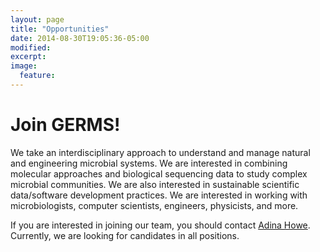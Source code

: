 ```yaml
---
layout: page
title: "Opportunities"
date: 2014-08-30T19:05:36-05:00
modified:
excerpt:
image:
  feature:
---
```


# Join GERMS! #

We take an interdisciplinary approach to understand and manage natural and engineering microbial systems.  We are interested in combining molecular approaches and biological sequencing data to study complex microbial communities.  We are also interested in sustainable scientific data/software development practices.  We are interested in working with microbiologists, computer scientists, engineers, physicists, and more.  

If you are interested in joining our team, you should contact [Adina Howe](mailto:germs.research@gmail.com).  Currently, we are looking for candidates in all positions.






